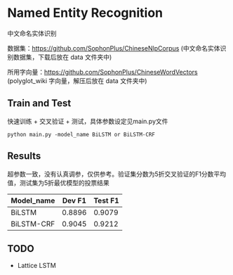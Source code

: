 # Named Entity Recognition

中文命名实体识别

数据集：https://github.com/SophonPlus/ChineseNlpCorpus (中文命名实体识别数据集，下载后放在 data 文件夹中)

所用字向量：https://github.com/SophonPlus/ChineseWordVectors (polyglot_wiki 字向量，解压后放在 data 文件夹中)

## Train and Test
快速训练 + 交叉验证 + 测试，具体参数设定见main.py文件
````
python main.py -model_name BiLSTM or BiLSTM-CRF
````

## Results
超参数一致，没有认真调参，仅供参考。验证集分数为5折交叉验证的F1分数平均值，测试集为5折最优模型的投票结果

| Model_name  | Dev F1 | Test F1 |
| ------------- | ---- | ---- | 
| BiLSTM | 0.8896 | 0.9079 |
| BiLSTM-CRF | 0.9045  | 0.9212 |

## TODO
- Lattice LSTM
